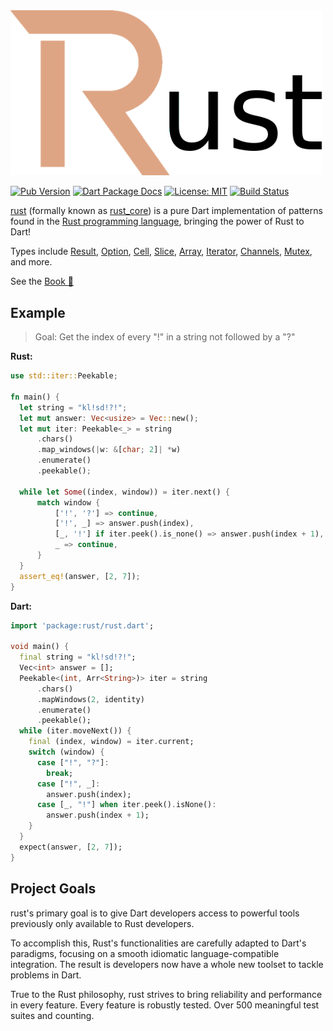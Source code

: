 <img src="https://raw.githubusercontent.com/mcmah309/rust/master/.github/DR.png" width="500px">

[![Pub Version](https://img.shields.io/pub/v/rust.svg)](https://pub.dev/packages/rust)
[![Dart Package Docs](https://img.shields.io/badge/documentation-pub.dev-blue.svg)](https://pub.dev/documentation/rust/latest/)
[![License: MIT](https://img.shields.io/badge/license-MIT-purple.svg)](https://opensource.org/licenses/MIT)
[![Build Status](https://github.com/mcmah309/rust/actions/workflows/test.yml/badge.svg)](https://github.com/mcmah309/rust/actions)

[rust](https://github.com/mcmah309/rust) (formally known as [rust_core](https://pub.dev/packages/rust_core)) is a pure Dart implementation of patterns found in the [Rust programming language](https://www.rust-lang.org/), bringing the power of Rust to Dart!

Types include [Result](https://mcmah309.github.io/rust/libs/result/result.html), [Option](https://mcmah309.github.io/rust/libs/option/option.html), [Cell](https://mcmah309.github.io/rust/libs/cell/cell.html), [Slice](https://mcmah309.github.io/rust/libs/slice/slice.html), [Array](https://mcmah309.github.io/rust/libs/array/array.html), [Iterator](https://mcmah309.github.io/rust/libs/iter/iter.html), [Channels](https://mcmah309.github.io/rust/libs/sync/channels.html), [Mutex](https://mcmah309.github.io/rust/libs/sync/mutex.html), and more.

See the [Book 📖](https://mcmah309.github.io/rust)

## Example
> Goal: Get the index of every "!" in a string not followed by a "?"

**Rust:**
```rust
use std::iter::Peekable;

fn main() {
  let string = "kl!sd!?!";
  let mut answer: Vec<usize> = Vec::new();
  let mut iter: Peekable<_> = string
      .chars()
      .map_windows(|w: &[char; 2]| *w)
      .enumerate()
      .peekable();

  while let Some((index, window)) = iter.next() {
      match window {
          ['!', '?'] => continue,
          ['!', _] => answer.push(index),
          [_, '!'] if iter.peek().is_none() => answer.push(index + 1),
          _ => continue,
      }
  }
  assert_eq!(answer, [2, 7]);
}
```
**Dart:**
```dart
import 'package:rust/rust.dart';

void main() {
  final string = "kl!sd!?!";
  Vec<int> answer = [];
  Peekable<(int, Arr<String>)> iter = string
      .chars()
      .mapWindows(2, identity)
      .enumerate()
      .peekable();
  while (iter.moveNext()) {
    final (index, window) = iter.current;
    switch (window) {
      case ["!", "?"]:
        break;
      case ["!", _]:
        answer.push(index);
      case [_, "!"] when iter.peek().isNone():
        answer.push(index + 1);
    }
  }
  expect(answer, [2, 7]);
}
```

## Project Goals
rust's primary goal is to give Dart developers access to powerful tools previously only available to Rust developers.

To accomplish this, Rust's functionalities are carefully adapted to Dart's paradigms, focusing on a smooth idiomatic language-compatible integration.
The result is developers now have a whole new toolset to tackle problems in Dart.

True to the Rust philosophy, rust strives to bring reliability and performance in every feature. Every feature is robustly tested. Over 500 meaningful test suites and counting.